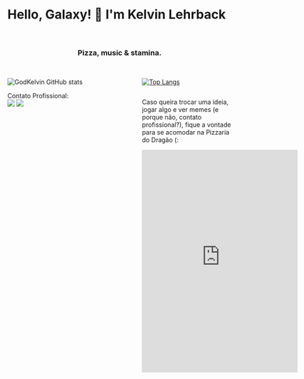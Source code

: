 # Hello, Galaxy! 👋 I'm Kelvin Lehrback
<br>
<h3 align="center"> 
	Pizza, music & stamina.
</h3>
<br>

<div style="display: flex">
<div style="width: 60%">

![GodKelvin GitHub stats](https://github-readme-stats.vercel.app/api?username=GodKelvin&show_icons=true&theme=radical)

</div>
<div style="width: 40%">

[![Top Langs](https://github-readme-stats.vercel.app/api/top-langs/?username=GodKelvin&layout=compact&theme=radical)](https://github.com/anuraghazra/github-readme-stats)

</div>
</div>

<div style="display: flex" > 
<div style="width: 60%">
Contato Profissional:  <br>
  <a href = "mailto:kelvinlg.contato@gmail.com"><img src="https://img.shields.io/badge/-Gmail-%23333?style=for-the-badge&logo=gmail&logoColor=red" target="_blank"></a>
  <a href="https://www.linkedin.com/in/rafaella-ballerini-45875016a" target="_blank"><img src="https://img.shields.io/badge/-LinkedIn-%230077B5?style=for-the-badge&logo=linkedin&logoColor=white" target="_blank"></a> 
</div>

<div style="width: 40%">

Caso queira trocar uma ideia, jogar algo e ver memes (e porque não, contato profissional?), fique a vontade para se acomodar na Pizzaria do Dragão (: 
<br>

<iframe src="https://discord.com/widget?id=530155878444433419&theme=dark" width="350" height="500" allowtransparency="true" frameborder="0" sandbox="allow-popups allow-popups-to-escape-sandbox allow-same-origin allow-scripts"></iframe>

</div>
</div>
<!--
**GodKelvin/GodKelvin** is a ✨ _special_ ✨ repository because its `README.md` (this file) appears on your GitHub profile.

Here are some ideas to get you started:

- 🔭 I’m currently working on ...
- 🌱 I’m currently learning ...
- 👯 I’m looking to collaborate on ...
- 🤔 I’m looking for help with ...
- 💬 Ask me about ...
- 📫 How to reach me: ...
- 😄 Pronouns: ...
- ⚡ Fun fact: ...
-->
